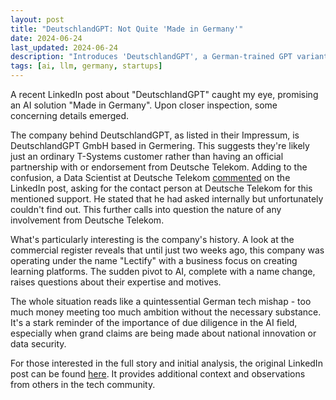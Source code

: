 ```yaml
---
layout: post
title: "DeutschlandGPT: Not Quite 'Made in Germany'"
date: 2024-06-24
last_updated: 2024-06-24
description: "Introduces 'DeutschlandGPT', a German-trained GPT variant, comparing linguistic performance, cultural relevancy, and benchmark metrics."
tags: [ai, llm, germany, startups]
---
```


A recent LinkedIn post about "DeutschlandGPT" caught my eye, promising an AI solution "Made in Germany". Upon closer inspection, some concerning details emerged.

The company behind DeutschlandGPT, as listed in their Impressum, is DeutschlandGPT GmbH based in Germering. This suggests they're likely just an ordinary T-Systems customer rather than having an official partnership with or endorsement from Deutsche Telekom. Adding to the confusion, a Data Scientist at Deutsche Telekom [commented](https://www.linkedin.com/feed/update/urn:li:ugcPost:7208403036581363712?commentUrn=urn%3Ali%3Acomment%3A%28ugcPost%3A7208403036581363712%2C7210966824857862146%29&dashCommentUrn=urn%3Ali%3Afsd_comment%3A%287210966824857862146%2Curn%3Ali%3AugcPost%3A7208403036581363712%29) on the LinkedIn post, asking for the contact person at Deutsche Telekom for this mentioned support. He stated that he had asked internally but unfortunately couldn't find out. This further calls into question the nature of any involvement from Deutsche Telekom.

What's particularly interesting is the company's history. A look at the commercial register reveals that until just two weeks ago, this company was operating under the name "Lectify" with a business focus on creating learning platforms. The sudden pivot to AI, complete with a name change, raises questions about their expertise and motives.

The whole situation reads like a quintessential German tech mishap - too much money meeting too much ambition without the necessary substance. It's a stark reminder of the importance of due diligence in the AI field, especially when grand claims are being made about national innovation or data security.

For those interested in the full story and initial analysis, the original LinkedIn post can be found [here](https://www.linkedin.com/posts/max-penk_%F0%9D%97%97%F0%9D%97%B2%F0%9D%98%82%F0%9D%98%81%F0%9D%98%80%F0%9D%97%B0%F0%9D%97%B5%F0%9D%97%B9%F0%9D%97%AE%F0%9D%97%BB%F0%9D%97%B1%F0%9D%97%9A%F0%9D%97%A3%F0%9D%97%A7-%F0%9D%97%A0%F0%9D%97%AE-ugcPost-7208403036581363712-vh35?utm_source=share&utm_medium=member_desktop). It provides additional context and observations from others in the tech community.
